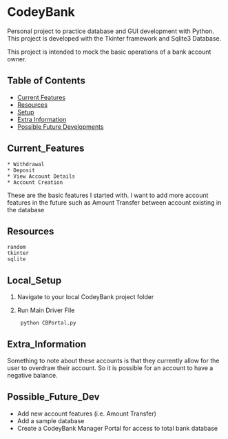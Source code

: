# CodeyBank
Personal project to practice database and GUI development with Python. This project is developed with the 
Tkinter framework and Sqlite3 Database.
 
This project is intended to mock the basic operations of a bank account owner.

## Table of Contents
* [Current Features](#Current_Features)
* [Resources](#Resources)
* [Setup](#Local_Setup)
* [Extra Information](#Extra_Information)
* [Possible Future Developments](#Possible_Future_Dev)

## Current_Features
    * Withdrawal
    * Deposit
    * View Account Details
    * Account Creation

These are the basic features I started with. I want to add more account features in the future
such as Amount Transfer between account existing in the database

## Resources

    random
    tkinter
    sqlite

## Local_Setup
1) Navigate to your local CodeyBank project folder

2) Run Main Driver File

		python CBPortal.py

## Extra_Information
Something to note about these accounts is that they currently allow for the user to overdraw their account.
So it is possible for an account to have a negative balance.

## Possible_Future_Dev
* Add new account features (i.e. Amount Transfer)
* Add a sample database
* Create a CodeyBank Manager Portal for access to total bank database